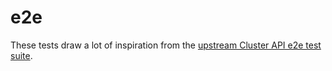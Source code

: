 # e2e

These tests draw a lot of inspiration from the [upstream Cluster API e2e test
suite](https://github.com/kubernetes-sigs/cluster-api/tree/master/test/e2e).

